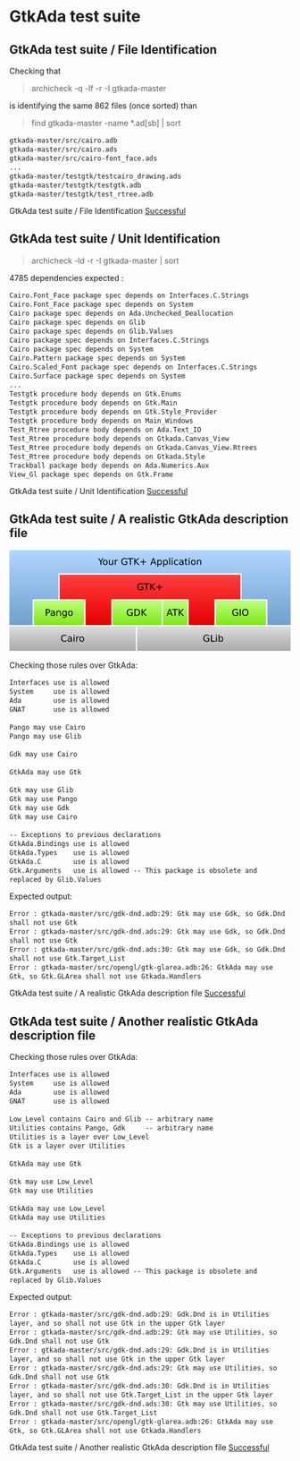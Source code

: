 
# GtkAda test suite



##  GtkAda test suite / File Identification

  Checking that  

  > archicheck -q -lf -r -I gtkada-master  

  is identifying the same 862 files (once sorted) than  

  > find gtkada-master -name *.ad[sb] | sort  
```  
gtkada-master/src/cairo.adb
gtkada-master/src/cairo.ads
gtkada-master/src/cairo-font_face.ads
...
gtkada-master/testgtk/testcairo_drawing.ads
gtkada-master/testgtk/testgtk.adb
gtkada-master/testgtk/test_rtree.adb
```  


GtkAda test suite / File Identification [Successful](tests_status.md#successful)

##  GtkAda test suite / Unit Identification


  > archicheck -ld -r -I gtkada-master | sort  

  4785 dependencies expected :  

```  
Cairo.Font_Face package spec depends on Interfaces.C.Strings
Cairo.Font_Face package spec depends on System
Cairo package spec depends on Ada.Unchecked_Deallocation
Cairo package spec depends on Glib
Cairo package spec depends on Glib.Values
Cairo package spec depends on Interfaces.C.Strings
Cairo package spec depends on System
Cairo.Pattern package spec depends on System
Cairo.Scaled_Font package spec depends on Interfaces.C.Strings
Cairo.Surface package spec depends on System
...
Testgtk procedure body depends on Gtk.Enums
Testgtk procedure body depends on Gtk.Main
Testgtk procedure body depends on Gtk.Style_Provider
Testgtk procedure body depends on Main_Windows
Test_Rtree procedure body depends on Ada.Text_IO
Test_Rtree procedure body depends on Gtkada.Canvas_View
Test_Rtree procedure body depends on Gtkada.Canvas_View.Rtrees
Test_Rtree procedure body depends on Gtkada.Style
Trackball package body depends on Ada.Numerics.Aux
View_Gl package spec depends on Gtk.Frame
```  


GtkAda test suite / Unit Identification [Successful](tests_status.md#successful)

##  GtkAda test suite / A realistic GtkAda description file


  ![](gtk.png)  

  Checking those rules over GtkAda:  

```  
Interfaces use is allowed
System     use is allowed 
Ada        use is allowed
GNAT       use is allowed

Pango may use Cairo
Pango may use Glib

Gdk may use Cairo

GtkAda may use Gtk 

Gtk may use Glib
Gtk may use Pango
Gtk may use Gdk
Gtk may use Cairo

-- Exceptions to previous declarations
GtkAda.Bindings use is allowed
GtkAda.Types    use is allowed
GtkAda.C        use is allowed
Gtk.Arguments   use is allowed -- This package is obsolete and replaced by Glib.Values
```  

  Expected output:  

```  
Error : gtkada-master/src/gdk-dnd.adb:29: Gtk may use Gdk, so Gdk.Dnd shall not use Gtk
Error : gtkada-master/src/gdk-dnd.ads:29: Gtk may use Gdk, so Gdk.Dnd shall not use Gtk
Error : gtkada-master/src/gdk-dnd.ads:30: Gtk may use Gdk, so Gdk.Dnd shall not use Gtk.Target_List
Error : gtkada-master/src/opengl/gtk-glarea.adb:26: GtkAda may use Gtk, so Gtk.GLArea shall not use Gtkada.Handlers
```  


GtkAda test suite / A realistic GtkAda description file [Successful](tests_status.md#successful)

##  GtkAda test suite / Another realistic GtkAda description file


  Checking those rules over GtkAda:  

```  
Interfaces use is allowed
System     use is allowed 
Ada        use is allowed
GNAT       use is allowed

Low_Level contains Cairo and Glib -- arbitrary name
Utilities contains Pango, Gdk     -- arbitrary name
Utilities is a layer over Low_Level
Gtk is a layer over Utilities

GtkAda may use Gtk 

Gtk may use Low_Level
Gtk may use Utilities

GtkAda may use Low_Level
GtkAda may use Utilities

-- Exceptions to previous declarations
GtkAda.Bindings use is allowed
GtkAda.Types    use is allowed
GtkAda.C        use is allowed
Gtk.Arguments   use is allowed -- This package is obsolete and replaced by Glib.Values
```  

  Expected output:  

```  
Error : gtkada-master/src/gdk-dnd.adb:29: Gdk.Dnd is in Utilities layer, and so shall not use Gtk in the upper Gtk layer
Error : gtkada-master/src/gdk-dnd.adb:29: Gtk may use Utilities, so Gdk.Dnd shall not use Gtk
Error : gtkada-master/src/gdk-dnd.ads:29: Gdk.Dnd is in Utilities layer, and so shall not use Gtk in the upper Gtk layer
Error : gtkada-master/src/gdk-dnd.ads:29: Gtk may use Utilities, so Gdk.Dnd shall not use Gtk
Error : gtkada-master/src/gdk-dnd.ads:30: Gdk.Dnd is in Utilities layer, and so shall not use Gtk.Target_List in the upper Gtk layer
Error : gtkada-master/src/gdk-dnd.ads:30: Gtk may use Utilities, so Gdk.Dnd shall not use Gtk.Target_List
Error : gtkada-master/src/opengl/gtk-glarea.adb:26: GtkAda may use Gtk, so Gtk.GLArea shall not use Gtkada.Handlers
```  


GtkAda test suite / Another realistic GtkAda description file [Successful](tests_status.md#successful)
